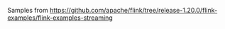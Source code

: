 Samples from https://github.com/apache/flink/tree/release-1.20.0/flink-examples/flink-examples-streaming
